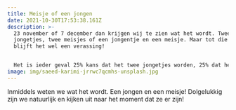 ```yaml
---
title: Meisje of een jongen
date: 2021-10-30T17:53:38.161Z
description: >-
  23 november of 7 december dan krijgen wij te zien wat het wordt. Twee
  jongetjes, twee meisjes of een jongentje en een meisje. Maar tot die tijd
  blijft het wel een verassing!


  Het is ieder geval 25% kans dat het twee jongetjes worden, 25% dat het twee meisjes worden en %75 kans dat het een jongetje en een meisje wordt. Statische gezien dus de meeste kans. Maar het hoeft niet! 
image: img/saeed-karimi-jrrwc7qcmhs-unsplash.jpg
---
```

Inmiddels weten we wat het wordt. Een jongen en een meisje! Dolgelukkig zijn we natuurlijk en kijken uit naar het moment dat ze er zijn!